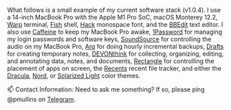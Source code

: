 What follows is a small example of my current software stack (v1.0.4). I use a 14-inch MacBook Pro with the Apple M1 Pro SoC, macOS 
Monterey 12.2, [Warp](https://www.warp.dev/) terminal, [Fish](https://github.com/fish-shell/fish-shell) shell, 
[Hack](https://sourcefoundry.org/hack/) monospace font, and the [BBEdit](https://www.barebones.com/products/bbedit/) text editor. I 
also use [Caffeine](https://intelliscapesolutions.com/apps/caffeine) to keep my MacBook Pro awake, [1Password](https://1password.com/) for
managing my login passwords and software keys, [SoundSource](https://rogueamoeba.com/soundsource/) for controlling the audio on my 
MacBook Pro, [Arq](https://www.arqbackup.com/) for doing hourly incremental backups, [Drafts](https://getdrafts.com/) for creating 
temporary notes, [DEVONthink](https://www.devontechnologies.com/apps/devonthink) for collecting, organizing, editing, and annotating data, 
notes, and documents, [Rectangle](https://github.com/rxhanson/Rectangle) for controlling the placement of apps on screen, the 
[Recents](https://recentsapp.com/) recent file tracker, and either the [Dracula](https://draculatheme.com/), 
[Nord](https://www.nordtheme.com/), or [Solarized Light](https://ethanschoonover.com/solarized/) color themes. 

📫 Contact Information: Need to ask me something? If so, please ping @pmullins on [Telegram](https://telegram.org/).